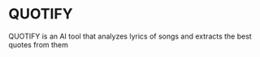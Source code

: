 # QUOTIFY
QUOTIFY is an AI tool that analyzes lyrics of songs and extracts the best quotes from them
